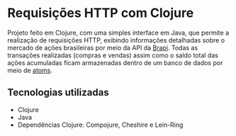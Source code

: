 # Requisições HTTP com Clojure


Projeto feito em Clojure, com uma simples interface em Java, que permite a realização de requisições HTTP, exibindo informações detalhadas sobre o mercado de ações brasileiras por meio da API da [Brapi](https://brapi.dev).
Todas as transações realizadas (compras e vendas) assim como o saldo total das ações acumuladas ficam armazenadas dentro de um banco de dados por meio de [atoms](https://clojure.org/reference/atoms).


## Tecnologias utilizadas

* Clojure
* Java
* Dependências Clojure: Compojure, Cheshire e Lein-Ring
